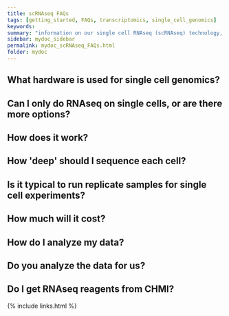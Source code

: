 ```yaml
---
title: scRNAseq FAQs
tags: [getting_started, FAQs, transcriptomics, single_cell_genomics]
keywords:
summary: "information on our single cell RNAseq (scRNAseq) technology, how you gain access, and how to think about the the cost of a typical scRNAseq experiment."
sidebar: mydoc_sidebar
permalink: mydoc_scRNAseq_FAQs.html
folder: mydoc
---
```


## What hardware is used for single cell genomics?

## Can I only do RNAseq on single cells, or are there more options?

## How does it work?

## How 'deep' should I sequence each cell?

## Is it typical to run replicate samples for single cell experiments?

## How much will it cost?

## How do I analyze my data?

## Do you analyze the data for us?

## Do I get RNAseq reagents from CHMI?


{% include links.html %}
